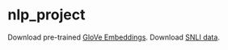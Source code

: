 # nlp_project
Download pre-trained <a href="https://nlp.stanford.edu/projects/glove/">GloVe Embeddings</a>.
Download <a href="https://nlp.stanford.edu/projects/snli/">SNLI data</a>.
